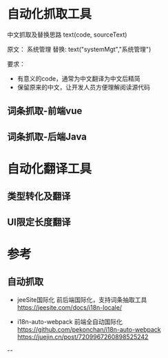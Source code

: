 

# 自动化抓取工具

中文抓取及替换思路 text(code, sourceText)

原文： 系统管理
替换:  text("systemMgt","系统管理")

要求： 
- 有意义的code，通常为中文翻译为中文后精简
- 保留原来的中文，让开发人员方便理解阅读源代码

## 词条抓取-前端vue
## 词条抓取-后端Java


# 自动化翻译工具
## 类型转化及翻译

## UI限定长度翻译


# 参考
## 自动抓取

- jeeSite国际化 
前后端国际化，支持词条抽取工具
https://jeesite.com/docs/i18n-locale/

- i18n-auto-webpack
前端全自动国际化
https://github.com/pekonchan/i18n-auto-webpack 
https://juejin.cn/post/7209967260898525242 

-- 